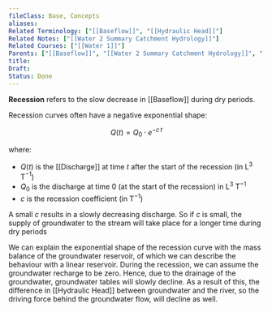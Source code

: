 ```yaml
---
fileClass: Base, Concepts
aliases: 
Related Terminology: ["[[Baseflow]]", "[[Hydraulic Head]]"]
Related Notes: ["[[Water 2 Summary Catchment Hydrology]]"]
Related Courses: ["[[Water 1]]"]
Parents: ["[[Baseflow]]", "[[Water 2 Summary Catchment Hydrology]]", "[[Reader Water 2-Chapter 1.1-Rainfall-Runoff Processes]]"]
title: 
Draft: 
Status: Done
---
```

**Recession** refers to the slow decrease in [[Baseflow]] during dry periods.

Recession curves often have a negative exponential shape: 

$$
Q(t)=Q_0 \cdot e^{-c \, t}
$$

where:
- $Q(t)$ is the [[Discharge]] at time $t$ after the start of the recession (in L$^3$ T$^{-1}$)
- $Q_0$ is the discharge at time 0 (at the start of the recession) in L$^3$ T$^{-1}$
- $c$ is the recession coefficient (in T$^{-1}$) 

A small $c$ results in a slowly decreasing discharge. So if $c$ is small, the supply of groundwater to the stream will take place for a longer time during dry periods

We can explain the exponential shape of the recession curve with the mass balance of the groundwater reservoir, of which we can describe the behaviour with a linear reservoir. During the recession, we can assume the groundwater recharge to be zero. Hence, due to the drainage of the groundwater, groundwater tables will slowly decline. As a result of this, the difference in [[Hydraulic Head]] between groundwater and the river, so the driving force behind the groundwater flow, will decline as well. 